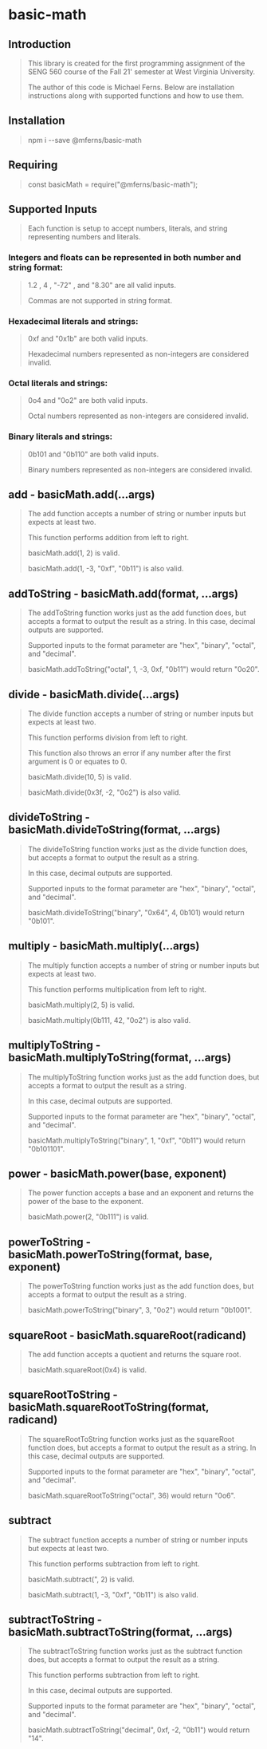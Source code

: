 # basic-math

## Introduction

> This library is created for the first programming assignment of the SENG 560 course of the Fall 21' semester at West Virginia University.
>
> The author of this code is Michael Ferns. Below are installation instructions along with supported functions and how to use them.

## Installation

> npm i --save @mferns/basic-math

## Requiring

> const basicMath = require("@mferns/basic-math");

## Supported Inputs

> Each function is setup to accept numbers, literals, and string representing numbers and literals.

### Integers and floats can be represented in both number and string format:

> 1.2 , 4 , "-72" , and "8.30" are all valid inputs.
>
> Commas are not supported in string format.

### Hexadecimal literals and strings:

> 0xf and "0x1b" are both valid inputs.
>
> Hexadecimal numbers represented as non-integers are considered invalid.

### Octal literals and strings:

> 0o4 and "0o2" are both valid inputs.
>
> Octal numbers represented as non-integers are considered invalid.

### Binary literals and strings:

> 0b101 and "0b110" are both valid inputs.
>
> Binary numbers represented as non-integers are considered invalid.

## add - basicMath.add(...args)

> The add function accepts a number of string or number inputs but expects at least two.
>
> This function performs addition from left to right.
>
> basicMath.add(1, 2) is valid.
>
> basicMath.add(1, -3, "0xf", "0b11") is also valid.

## addToString - basicMath.add(format, ...args)

> The addToString function works just as the add function does, but accepts a format to output the result as a string.
> In this case, decimal outputs are supported.
>
> Supported inputs to the format parameter are "hex", "binary", "octal", and "decimal".
>
> basicMath.addToString("octal", 1, -3, 0xf, "0b11") would return "0o20".

## divide - basicMath.divide(...args)

> The divide function accepts a number of string or number inputs but expects at least two.
>
> This function performs division from left to right.
>
> This function also throws an error if any number after the first argument is 0 or equates to 0.
>
> basicMath.divide(10, 5) is valid.
>
> basicMath.divide(0x3f, -2, "0o2") is also valid.

## divideToString - basicMath.divideToString(format, ...args)

> The divideToString function works just as the divide function does, but accepts a format to output the result as a string.
>
> In this case, decimal outputs are supported.
>
> Supported inputs to the format parameter are "hex", "binary", "octal", and "decimal".
>
> basicMath.divideToString("binary", "0x64", 4, 0b101) would return "0b101".

## multiply - basicMath.multiply(...args)

> The multiply function accepts a number of string or number inputs but expects at least two.
>
> This function performs multiplication from left to right.
>
> basicMath.multiply(2, 5) is valid.
>
> basicMath.multiply(0b111, 42, "0o2") is also valid.

## multiplyToString - basicMath.multiplyToString(format, ...args)

> The multiplyToString function works just as the add function does, but accepts a format to output the result as a string.
>
> In this case, decimal outputs are supported.
>
> Supported inputs to the format parameter are "hex", "binary", "octal", and "decimal".
>
> basicMath.multiplyToString("binary", 1, "0xf", "0b11") would return "0b101101".

## power - basicMath.power(base, exponent)

> The power function accepts a base and an exponent and returns the power of the base to the exponent.
>
> basicMath.power(2, "0b111") is valid.

## powerToString - basicMath.powerToString(format, base, exponent)

> The powerToString function works just as the add function does, but accepts a format to output the result as a string.
>
> basicMath.powerToString("binary", 3, "0o2") would return "0b1001".

## squareRoot - basicMath.squareRoot(radicand)

> The add function accepts a quotient and returns the square root.
>
> basicMath.squareRoot(0x4) is valid.

## squareRootToString - basicMath.squareRootToString(format, radicand)

> The squareRootToString function works just as the squareRoot function does, but accepts a format to output the result as a string.
> In this case, decimal outputs are supported.
>
> Supported inputs to the format parameter are "hex", "binary", "octal", and "decimal".
>
> basicMath.squareRootToString("octal", 36) would return "0o6".

## subtract

> The subtract function accepts a number of string or number inputs but expects at least two.
>
> This function performs subtraction from left to right.
>
> basicMath.subtract(", 2) is valid.
>
> basicMath.subtract(1, -3, "0xf", "0b11") is also valid.

## subtractToString - basicMath.subtractToString(format, ...args)

> The subtractToString function works just as the subtract function does, but accepts a format to output the result as a string.
>
> This function performs subtraction from left to right.
>
> In this case, decimal outputs are supported.
>
> Supported inputs to the format parameter are "hex", "binary", "octal", and "decimal".
>
> basicMath.subtractToString("decimal", 0xf, -2, "0b11") would return "14".
